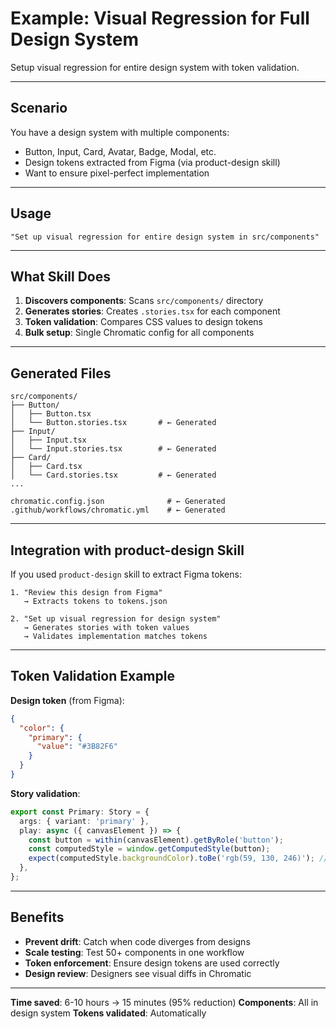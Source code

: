 # Example: Visual Regression for Full Design System

Setup visual regression for entire design system with token validation.

---

## Scenario

You have a design system with multiple components:
- Button, Input, Card, Avatar, Badge, Modal, etc.
- Design tokens extracted from Figma (via product-design skill)
- Want to ensure pixel-perfect implementation

---

## Usage

```
"Set up visual regression for entire design system in src/components"
```

---

## What Skill Does

1. **Discovers components**: Scans `src/components/` directory
2. **Generates stories**: Creates `.stories.tsx` for each component
3. **Token validation**: Compares CSS values to design tokens
4. **Bulk setup**: Single Chromatic config for all components

---

## Generated Files

```
src/components/
├── Button/
│   ├── Button.tsx
│   └── Button.stories.tsx       # ← Generated
├── Input/
│   ├── Input.tsx
│   └── Input.stories.tsx        # ← Generated
├── Card/
│   ├── Card.tsx
│   └── Card.stories.tsx         # ← Generated
...

chromatic.config.json              # ← Generated
.github/workflows/chromatic.yml    # ← Generated
```

---

## Integration with product-design Skill

If you used `product-design` skill to extract Figma tokens:

```
1. "Review this design from Figma"
   → Extracts tokens to tokens.json

2. "Set up visual regression for design system"
   → Generates stories with token values
   → Validates implementation matches tokens
```

---

## Token Validation Example

**Design token** (from Figma):
```json
{
  "color": {
    "primary": {
      "value": "#3B82F6"
    }
  }
}
```

**Story validation**:
```typescript
export const Primary: Story = {
  args: { variant: 'primary' },
  play: async ({ canvasElement }) => {
    const button = within(canvasElement).getByRole('button');
    const computedStyle = window.getComputedStyle(button);
    expect(computedStyle.backgroundColor).toBe('rgb(59, 130, 246)'); // #3B82F6
  },
};
```

---

## Benefits

- **Prevent drift**: Catch when code diverges from designs
- **Scale testing**: Test 50+ components in one workflow
- **Token enforcement**: Ensure design tokens are used correctly
- **Design review**: Designers see visual diffs in Chromatic

---

**Time saved**: 6-10 hours → 15 minutes (95% reduction)
**Components**: All in design system
**Tokens validated**: Automatically
